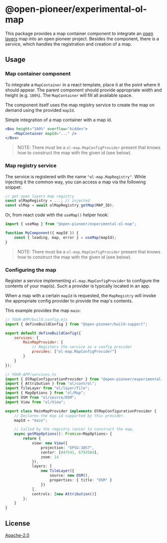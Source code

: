 # @open-pioneer/experimental-ol-map

This package provides a map container component to integrate an [open layers](https://openlayers.org/) map into an open pioneer project.
Besides the component, there is a service, which handles the registration and creation of a map.

## Usage

### Map container component

To integrate a `MapContainer` in a react template, place it at the point where it should appear.
The parent component should provide appropriate width and height (e.g. `100%`).
The `MapContainer` will fill all available space.

The component itself uses the map registry service to create the map on demand using the provided `mapId`.

Simple integration of a map container with a map id.

```jsx
<Box height="100%" overflow="hidden">
    <MapContainer mapId="..." />
</Box>
```

> NOTE: There must be a `ol-map.MapConfigProvider` present that knows how to construct the map with the given id (see below).

### Map registry service

The service is registered with the name `"ol-map.MapRegistry"`.
While injecting it the common way, you can access a map via the following snippet:

```ts
// get open layers map registry
const olMapRegistry = ...; // injected
const olMap = await olMapRegistry.getMap(MAP_ID);
```

Or, from react code with the `useMap()` helper hook:

```js
import { useMap } from "@open-pioneer/experimental-ol-map";

function MyComponent({ mapId }) {
    const { loading, map, error } = useMap(mapId);
}
```

> NOTE: There must be a `ol-map.MapConfigProvider` present that knows how to construct the map with the given id (see below).

### Configuring the map

Register a service implementing `ol-map.MapConfigProvider` to configure the contents of your map(s).
Such a provider is typically located in an app.

When a map with a certain `mapId` is requested, the `MapRegistry` will invoke the appropriate config provider to provide the map's contents.

This example provides the map `main`:

```js
// YOUR-APP/build.config.mjs
import { defineBuildConfig } from "@open-pioneer/build-support";

export default defineBuildConfig({
    services: {
        MainMapProvider: {
            // Registers the service as a config provider
            provides: ["ol-map.MapConfigProvider"]
        }
    }
});
```

```ts
// YOUR-APP/services.ts
import { OlMapConfigurationProvider } from "@open-pioneer/experimental-ol-map/api";
import { Attribution } from "ol/control";
import TileLayer from "ol/layer/Tile";
import { MapOptions } from "ol/Map";
import OSM from "ol/source/OSM";
import View from "ol/View";

export class MainMapProvider implements OlMapConfigurationProvider {
    // Declares the map id supported by this provider.
    mapId = "main";

    // Called by the registry (once) to construct the map.
    async getMapOptions(): Promise<MapOptions> {
        return {
            view: new View({
                projection: "EPSG:3857",
                center: [847541, 6793584],
                zoom: 14
            }),
            layers: [
                new TileLayer({
                    source: new OSM(),
                    properties: { title: "OSM" }
                })
            ],
            controls: [new Attribution()]
        };
    }
}
```

## License

[Apache-2.0](https://www.apache.org/licenses/LICENSE-2.0)
